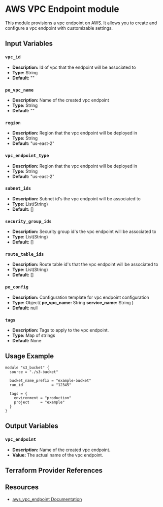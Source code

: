 # AWS VPC Endpoint module

This module provisions a vpc endpoint on AWS. It allows you to create and configure a vpc endpoint with customizable settings.

## Input Variables

### `vpc_id`

- **Description:** Id of vpc that the endpoint will be associated to
- **Type:** String
- **Default:** ""

### `pe_vpc_name`

- **Description:** Name of the created vpc endpoint
- **Type:** String
- **Default:** ""

### `region`

- **Description:** Region that the vpc endpoint will be deployed in
- **Type:** String
- **Default:** "us-east-2"

### `vpc_endpoint_type`

- **Description:** Region that the vpc endpoint will be deployed in
- **Type:** String
- **Default:** "us-east-2"

### `subnet_ids`

- **Description:** Subnet id's the vpc endpoint will be associated to
- **Type:** List(String)
- **Default:** []

### `security_group_ids`

- **Description:** Security group id's the vpc endpoint will be associated to
- **Type:** List(String)
- **Default:** []

### `route_table_ids`

- **Description:** Route table id's that the vpc endpoint will be associated to
- **Type:** List(String)
- **Default:** []

### `pe_config`

- **Description:** Configuration template for vpc endpoint configuration
- **Type:** Object(
    **pe_vpc_name:** String
    **service_name:** String
)
- **Default:** null

### `tags`

- **Description:** Tags to apply to the vpc endpoint.
- **Type:** Map of strings
- **Default:** None

## Usage Example

```hcl
module "s3_bucket" {
  source = "./s3-bucket"

  bucket_name_prefix = "example-bucket"
  run_id             = "12345"
  
  tags = {
    environment = "production"
    project     = "example"
  }
}
```

## Output Variables

### `vpc_endpoint`

- **Description:** Name of the created vpc endpoint.
- **Value:** The actual name of the vpc endpoint.

## Terraform Provider References

## Resources
- [aws_vpc_endpoint Documentation](https://registry.terraform.io/providers/hashicorp/aws/latest/docs/resources/vpc_endpoint)
